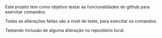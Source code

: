 Este projeto tem como objetivo testar as funcionalidades do github para exercitar comandos.

Todas as alterações feitas são a nível de teste, para exercitar os comandos.

Testando inclusão de alguma alteração no repositório local.
